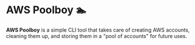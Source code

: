 # AWS Poolboy 🏊

**AWS Poolboy** is a simple CLI tool that takes care of creating AWS accounts,
cleaning them up, and storing them in a "pool of accounts" for future uses.

